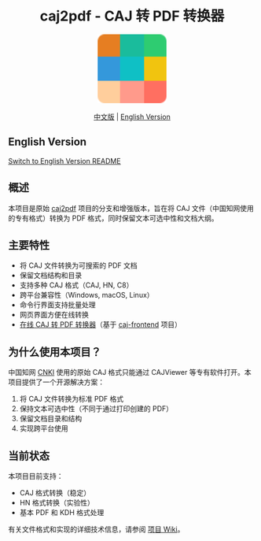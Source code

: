 <div align="center">
  <h1>caj2pdf - CAJ 转 PDF 转换器</h1>
  <img src="https://raw.githubusercontent.com/Wacque/caj-frontend/refs/heads/master/src/assets/Logo.svg" alt="caj2pdf Logo" width="140">
  <p>
    <a href="#中文版">中文版</a> | 
    <a href="#english-version">English Version</a>
  </p>
</div>

## English Version

[Switch to English Version README](#overview)

## 概述

本项目是原始 [caj2pdf](https://github.com/caj2pdf/caj2pdf) 项目的分支和增强版本，旨在将 CAJ 文件（中国知网使用的专有格式）转换为 PDF 格式，同时保留文本可选中性和文档大纲。

## 主要特性

- 将 CAJ 文件转换为可搜索的 PDF 文档
- 保留文档结构和目录
- 支持多种 CAJ 格式（CAJ, HN, C8）
- 跨平台兼容性（Windows, macOS, Linux）
- 命令行界面支持批量处理
- 网页界面方便在线转换
- [在线 CAJ 转 PDF 转换器](https://www.viewcaj.online/)（基于 [caj-frontend](https://github.com/Wacque/caj-frontend) 项目）

## 为什么使用本项目？

中国知网 [CNKI](http://cnki.net/) 使用的原始 CAJ 格式只能通过 CAJViewer 等专有软件打开。本项目提供了一个开源解决方案：

1. 将 CAJ 文件转换为标准 PDF 格式
2. 保持文本可选中性（不同于通过打印创建的 PDF）
3. 保留文档目录和结构
4. 实现跨平台使用

## 当前状态

本项目目前支持：

- CAJ 格式转换（稳定）
- HN 格式转换（实验性）
- 基本 PDF 和 KDH 格式处理

有关文件格式和实现的详细技术信息，请参阅 [项目 Wiki](https://github.com/caj2pdf/caj2pdf/wiki)。

<a name="english-version"></a>
